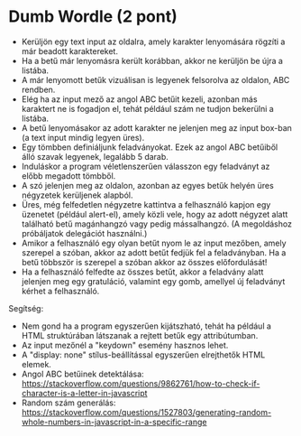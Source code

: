 # Dumb Wordle (2 pont)

- Kerüljön egy text input az oldalra, amely karakter lenyomására rögzíti a már beadott karaktereket.
- Ha a betű már lenyomásra került korábban, akkor ne kerüljön be újra a listába.
- A már lenyomott betűk vizuálisan is legyenek felsorolva az oldalon, ABC rendben.
- Elég ha az input mező az angol ABC betűit kezeli, azonban más karaktert ne is fogadjon el, tehát például szám
ne tudjon bekerülni a listába.
- A betű lenyomásakor az adott karakter ne jelenjen meg az input box-ban (a text input mindig legyen üres).
- Egy tömbben definiáljunk feladványokat. Ezek az angol ABC betűiből álló szavak legyenek, legalább 5 darab.
- Induláskor a program véletlenszerűen válasszon egy feladványt az előbb megadott tömbből.
- A szó jelenjen meg az oldalon, azonban az egyes betűk helyén üres négyzetek kerüljenek alapból.
- Üres, még felfedetlen négyzetre kattintva a felhasználó kapjon egy üzenetet (például alert-el), amely közli vele,
hogy az adott négyzet alatt található betű magánhangzó vagy pedig mássalhangzó.
(A megoldáshoz próbáljatok delegációt használni.)
- Amikor a felhasználó egy olyan betűt nyom le az input mezőben, amely szerepel a szóban, akkor az adott betűt
fedjük fel a feladványban.
Ha a betű többször is szerepel a szóban akkor az összes előfordulását!
- Ha a felhasználó felfedte az összes betűt, akkor a feladvány alatt jelenjen meg egy gratuláció, valamint egy gomb,
amellyel új feladványt kérhet a felhasználó.

Segítség:
- Nem gond ha a program egyszerűen kijátszható, tehát ha például a HTML struktúrában látszanak a rejtett betűk
egy attribútumban.
- Az input mezőnél a "keydown" esemény hasznos lehet.
- A "display: none" stílus-beállítással egyszerűen elrejthetők HTML elemek.
- Angol ABC betűinek detektálása: https://stackoverflow.com/questions/9862761/how-to-check-if-character-is-a-letter-in-javascript
- Random szám generálás: https://stackoverflow.com/questions/1527803/generating-random-whole-numbers-in-javascript-in-a-specific-range
